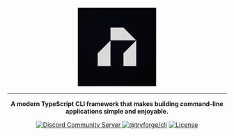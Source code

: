 <!-- Head -->
<p align="center"><img src="./assets/icons/logo.svg" alt="Nocra Logo" width="180"></p>
<hr>
<!-- Hero -->
<p align="center"><strong>A modern TypeScript CLI framework that makes building command-line applications simple and enjoyable.</strong></p>

<p align="center">
  <!-- NPM page -->
  <a href="https://discord.gg/Vd4mRcehwa">
    <img src="https://img.shields.io/discord/1341503824992534558?style=for-the-badge&logo=discord&logoColor=white&label=Community&color=090A16" alt="Discord Community Server">
  </a>
  <!-- GitHub Repository -->
  <a href="https://github.com/nocrajs/nocrajs"><img src="https://img.shields.io/github/package-json/v/nocrajs/nocrajs?label=@nocra/core&color=090A16&style=for-the-badge&logo=npm" alt="@tryforge/cli"></a>
  <!-- License -->
  <a href="https://github.com/striatp/ForgeCLI/README.md"><img src="https://img.shields.io/github/license/nocrajs/nocrajs?style=for-the-badge&logo=github&logoColor=white&label=License&color=090A16" alt="License"/></a>
</p>
